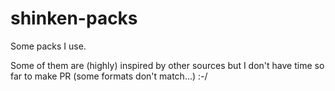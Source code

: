shinken-packs
=====================

Some packs I use.

Some of them are (highly) inspired by other sources but I don't have time so far to make PR (some formats don't match...) :-/



